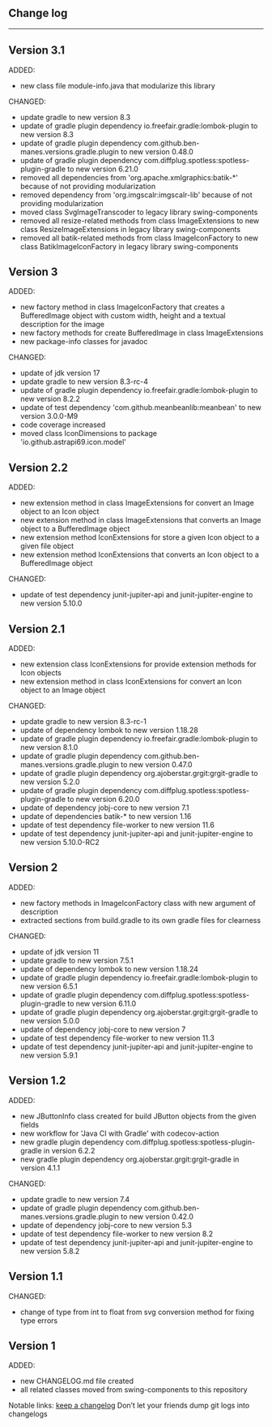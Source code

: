 ## Change log
----------------------

Version 3.1
-------------

ADDED:

- new class file module-info.java that modularize this library

CHANGED:

- update gradle to new version 8.3
- update of gradle plugin dependency io.freefair.gradle:lombok-plugin to new version 8.3
- update of gradle plugin dependency com.github.ben-manes.versions.gradle.plugin to new version 0.48.0
- update of gradle plugin dependency com.diffplug.spotless:spotless-plugin-gradle to new version 6.21.0
- removed all dependencies from 'org.apache.xmlgraphics:batik-*' because of not providing modularization
- removed dependency from 'org.imgscalr:imgscalr-lib' because of not providing modularization
- moved class SvgImageTranscoder to legacy library swing-components
- removed all resize-related methods from class ImageExtensions to new class ResizeImageExtensions in legacy library swing-components
- removed all batik-related methods from class ImageIconFactory to new class BatikImageIconFactory in legacy library swing-components

Version 3
-------------

ADDED:

- new factory method in class ImageIconFactory that creates a BufferedImage object with custom width, height and a textual description for the image
- new factory methods for create BufferedImage in class ImageExtensions
- new package-info classes for javadoc

CHANGED:

- update of jdk version 17
- update gradle to new version 8.3-rc-4
- update of gradle plugin dependency io.freefair.gradle:lombok-plugin to new version 8.2.2
- update of test dependency 'com.github.meanbeanlib:meanbean' to new version 3.0.0-M9
- code coverage increased
- moved class IconDimensions to package 'io.github.astrapi69.icon.model'

Version 2.2
-------------

ADDED:

- new extension method in class ImageExtensions for convert an Image object to an Icon object
- new extension method in class ImageExtensions that converts an Image object to a BufferedImage object
- new extension method IconExtensions for store a given Icon object to a given file object
- new extension method IconExtensions that converts an Icon object to a BufferedImage object

CHANGED:

- update of test dependency junit-jupiter-api and junit-jupiter-engine to new version 5.10.0

Version 2.1
-------------

ADDED:

- new extension class IconExtensions for provide extension methods for Icon objects
- new extension method in class IconExtensions for convert an Icon object to an Image object

CHANGED:

- update gradle to new version 8.3-rc-1
- update of dependency lombok to new version 1.18.28
- update of gradle plugin dependency io.freefair.gradle:lombok-plugin to new version 8.1.0
- update of gradle plugin dependency com.github.ben-manes.versions.gradle.plugin to new version 0.47.0
- update of gradle plugin dependency org.ajoberstar.grgit:grgit-gradle to new version 5.2.0
- update of gradle plugin dependency com.diffplug.spotless:spotless-plugin-gradle to new version 6.20.0
- update of dependency jobj-core to new version 7.1
- update of dependencies batik-* to new version 1.16
- update of test dependency file-worker to new version 11.6
- update of test dependency junit-jupiter-api and junit-jupiter-engine to new version 5.10.0-RC2

Version 2
-------------

ADDED:

- new factory methods in ImageIconFactory class with new argument of description
- extracted sections from build.gradle to its own gradle files for clearness

CHANGED:

- update of jdk version 11
- update gradle to new version 7.5.1
- update of dependency lombok to new version 1.18.24
- update of gradle plugin dependency io.freefair.gradle:lombok-plugin to new version 6.5.1
- update of gradle plugin dependency com.diffplug.spotless:spotless-plugin-gradle to new version 6.11.0
- update of gradle plugin dependency org.ajoberstar.grgit:grgit-gradle to new version 5.0.0
- update of dependency jobj-core to new version 7
- update of test dependency file-worker to new version 11.3
- update of test dependency junit-jupiter-api and junit-jupiter-engine to new version 5.9.1

Version 1.2
-------------

ADDED:

- new JButtonInfo class created for build JButton objects from the given fields
- new workflow for 'Java CI with Gradle' with codecov-action
- new gradle plugin dependency com.diffplug.spotless:spotless-plugin-gradle in version 6.2.2
- new gradle plugin dependency org.ajoberstar.grgit:grgit-gradle in version 4.1.1

CHANGED:

- update gradle to new version 7.4
- update of gradle plugin dependency com.github.ben-manes.versions.gradle.plugin to new version 0.42.0
- update of dependency jobj-core to new version 5.3
- update of test dependency file-worker to new version 8.2
- update of test dependency junit-jupiter-api and junit-jupiter-engine to new version 5.8.2

Version 1.1
-------------

CHANGED:

- change of type from int to float from svg conversion method for fixing type errors

Version 1
-------------

ADDED:

- new CHANGELOG.md file created
- all related classes moved from swing-components to this repository

Notable links:
[keep a changelog](http://keepachangelog.com/en/1.0.0/) Don’t let your friends dump git logs into changelogs

